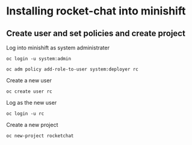 # Installing rocket-chat into minishift
## Create user and set policies and create project
Log into minishift as system administrater
```
oc login -u system:admin
```

```
oc adm policy add-role-to-user system:deployer rc
```
Create a new user
```
oc create user rc
```
Log as the new user
```
oc login -u rc
```
Create a new project
```
oc new-project rocketchat
```
